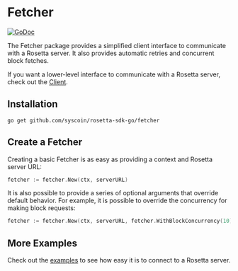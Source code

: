 # Fetcher

[![GoDoc](https://img.shields.io/badge/go.dev-reference-007d9c?logo=go&logoColor=white&style=shield)](https://pkg.go.dev/github.com/syscoin/rosetta-sdk-go/fetcher?tab=doc)

The Fetcher package provides a simplified client interface to communicate
with a Rosetta server. It also provides automatic retries and concurrent block
fetches.

If you want a lower-level interface to communicate with a Rosetta server,
check out the [Client](/client).

## Installation

```shell
go get github.com/syscoin/rosetta-sdk-go/fetcher
```

## Create a Fetcher
Creating a basic Fetcher is as easy as providing a context and Rosetta server URL:
```go
fetcher := fetcher.New(ctx, serverURL)
```

It is also possible to provide a series of optional arguments that override
default behavior. For example, it is possible to override the concurrency
for making block requests:
```go
fetcher := fetcher.New(ctx, serverURL, fetcher.WithBlockConcurrency(10))
```

## More Examples
Check out the [examples](/examples) to see how easy
it is to connect to a Rosetta server.
